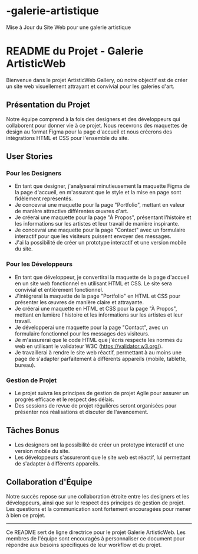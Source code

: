 # -galerie-artistique
Mise à Jour du Site Web pour une galerie artistique
# README du Projet - Galerie ArtisticWeb

Bienvenue dans le projet ArtisticWeb Gallery, où notre objectif est de créer un site web visuellement attrayant et convivial pour les galeries d'art.

## Présentation du Projet

Notre équipe comprend à la fois des designers et des développeurs qui collaborent pour donner vie à ce projet. Nous recevrons des maquettes de design au format Figma pour la page d'accueil et nous créerons des intégrations HTML et CSS pour l'ensemble du site.

## User Stories

### Pour les Designers

- En tant que designer, j'analyserai minutieusement la maquette Figma de la page d'accueil, en m'assurant que le style et la mise en page sont fidèlement représentés.
- Je concevrai une maquette pour la page "Portfolio", mettant en valeur de manière attractive différentes œuvres d'art.
- Je créerai une maquette pour la page "À Propos", présentant l'histoire et les informations sur les artistes et leur travail de manière inspirante.
- Je concevrai une maquette pour la page "Contact" avec un formulaire interactif pour que les visiteurs puissent envoyer des messages.
- J'ai la possibilité de créer un prototype interactif et une version mobile du site.

### Pour les Développeurs

- En tant que développeur, je convertirai la maquette de la page d'accueil en un site web fonctionnel en utilisant HTML et CSS. Le site sera convivial et entièrement fonctionnel.
- J'intégrerai la maquette de la page "Portfolio" en HTML et CSS pour présenter les œuvres de manière claire et attrayante.
- Je créerai une maquette en HTML et CSS pour la page "À Propos", mettant en lumière l'histoire et les informations sur les artistes et leur travail.
- Je développerai une maquette pour la page "Contact", avec un formulaire fonctionnel pour les messages des visiteurs.
- Je m'assurerai que le code HTML que j'écris respecte les normes du web en utilisant le validateur W3C (https://validator.w3.org/).
- Je travaillerai à rendre le site web réactif, permettant à au moins une page de s'adapter parfaitement à différents appareils (mobile, tablette, bureau).

### Gestion de Projet

- Le projet suivra les principes de gestion de projet Agile pour assurer un progrès efficace et le respect des délais.
- Des sessions de revue de projet régulières seront organisées pour présenter nos réalisations et discuter de l'avancement.

## Tâches Bonus

- Les designers ont la possibilité de créer un prototype interactif et une version mobile du site.
- Les développeurs s'assureront que le site web est réactif, lui permettant de s'adapter à différents appareils.

## Collaboration d'Équipe

Notre succès repose sur une collaboration étroite entre les designers et les développeurs, ainsi que sur le respect des principes de gestion de projet. Les questions et la communication sont fortement encouragées pour mener à bien ce projet.

---

Ce README sert de ligne directrice pour le projet Galerie ArtisticWeb. Les membres de l'équipe sont encouragés à personnaliser ce document pour répondre aux besoins spécifiques de leur workflow et du projet.
